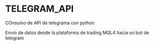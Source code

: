 # TELEGRAM_API
COnsumo de API de telegrama con python 


Envío de datos desde la plataforma de trading MQL4 hacia un bot de telegram
